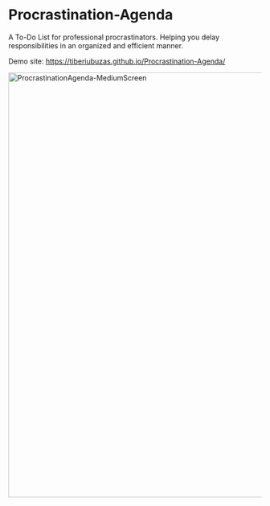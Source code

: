 # Procrastination-Agenda

A To-Do List for professional procrastinators. Helping you delay responsibilities in an organized and efficient manner.

Demo site: https://tiberiubuzas.github.io/Procrastination-Agenda/ 

<img width="845" alt="ProcrastinationAgenda-MediumScreen" src="https://github.com/user-attachments/assets/7de64174-775b-4cf0-9308-934258e7f6e4" />
